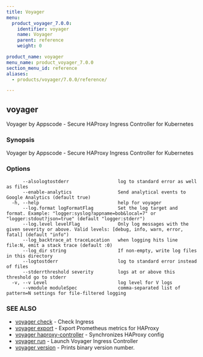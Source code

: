 ```yaml
---
title: Voyager
menu:
  product_voyager_7.0.0:
    identifier: voyager
    name: Voyager
    parent: reference
    weight: 0

product_name: voyager
menu_name: product_voyager_7.0.0
section_menu_id: reference
aliases:
  - products/voyager/7.0.0/reference/

---
```

## voyager

Voyager by Appscode - Secure HAProxy Ingress Controller for Kubernetes

### Synopsis

Voyager by Appscode - Secure HAProxy Ingress Controller for Kubernetes

### Options

```
      --alsologtostderr                  log to standard error as well as files
      --enable-analytics                 Send analytical events to Google Analytics (default true)
  -h, --help                             help for voyager
      --log.format logFormatFlag         Set the log target and format. Example: "logger:syslog?appname=bob&local=7" or "logger:stdout?json=true" (default "logger:stderr")
      --log.level levelFlag              Only log messages with the given severity or above. Valid levels: [debug, info, warn, error, fatal] (default "info")
      --log_backtrace_at traceLocation   when logging hits line file:N, emit a stack trace (default :0)
      --log_dir string                   If non-empty, write log files in this directory
      --logtostderr                      log to standard error instead of files
      --stderrthreshold severity         logs at or above this threshold go to stderr
  -v, --v Level                          log level for V logs
      --vmodule moduleSpec               comma-separated list of pattern=N settings for file-filtered logging
```

### SEE ALSO

* [voyager check](/products/voyager/7.0.0/reference/voyager_check)	 - Check Ingress
* [voyager export](/products/voyager/7.0.0/reference/voyager_export)	 - Export Prometheus metrics for HAProxy
* [voyager haproxy-controller](/products/voyager/7.0.0/reference/voyager_haproxy-controller)	 - Synchronizes HAProxy config
* [voyager run](/products/voyager/7.0.0/reference/voyager_run)	 - Launch Voyager Ingress Controller
* [voyager version](/products/voyager/7.0.0/reference/voyager_version)	 - Prints binary version number.


